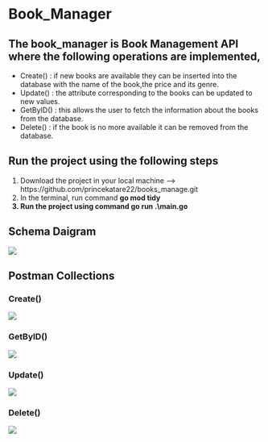 <h1>Book_Manager</h1>

<h2>The book_manager is Book Management API where the following operations are implemented,</h2>
<ul>
<li> Create()  : if new books are available they can be inserted into the database with the name of the book,the price and its genre.</li>
<li> Update()  : the attribute corresponding to the  books can be updated to new values.</li>
<li> GetByID() : this allows the user to fetch the information about the books from the database.</li>
<li> Delete()  : if the book is no more available it can be removed from the database.</li>
</ul>

<h2>Run the project using the following steps</h2>
<ol>
<li> Download the project in your local machine --> https://github.com/princekatare22/books_manage.git</li>
<li> In the terminal, run command <b> go mod tidy <b></li>
<li> Run the project using command <b> go run .\main.go <b></li> 
</ol>

<h2>Schema Daigram</h2>
<img src = "[https://github.com/princekatare22/Books_Manager/assets/75197980/1d97b74b-2eaa-4260-908b-de7e139dd414](https://github.com/princekatare22/Books_Manager/assets/75197980/5fc77d05-86e3-451a-a029-caa03060a90e)">


<h2>Postman Collections</h2>
<h3>Create()</h3>
<img src = "https://github.com/princekatare22/Books_Manager/assets/75197980/9c7bbcc8-2f50-40b3-ba44-2a0c95d37ee4">
<h3>GetByID()</h3>
<img src = "https://github.com/princekatare22/Books_Manager/assets/75197980/608a0d68-1a27-435e-8391-a1c7421f6380">
<h3>Update()</h3>
<img src = "https://github.com/princekatare22/Books_Manager/assets/75197980/30bdb675-fe67-4f09-b8af-9e9655b17834">
<h3>Delete()</h3>
<img src = "https://github.com/princekatare22/Books_Manager/assets/75197980/1f63bb4d-6b49-4396-b799-9e53a944d4e1">



